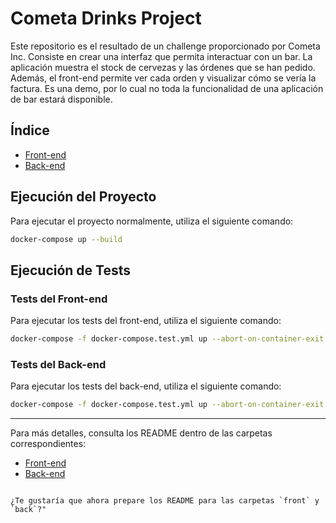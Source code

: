 # Cometa Drinks Project

Este repositorio es el resultado de un challenge proporcionado por Cometa Inc. Consiste en crear una interfaz que permita interactuar con un bar. La aplicación muestra el stock de cervezas y las órdenes que se han pedido. Además, el front-end permite ver cada orden y visualizar cómo se vería la factura. Es una demo, por lo cual no toda la funcionalidad de una aplicación de bar estará disponible.

## Índice

- [Front-end](./front/README.md)
- [Back-end](./back/README.md)

## Ejecución del Proyecto

Para ejecutar el proyecto normalmente, utiliza el siguiente comando:

```sh
docker-compose up --build
```

## Ejecución de Tests

### Tests del Front-end

Para ejecutar los tests del front-end, utiliza el siguiente comando:

```sh
docker-compose -f docker-compose.test.yml up --abort-on-container-exit --remove-orphans frontend-tests
```

### Tests del Back-end

Para ejecutar los tests del back-end, utiliza el siguiente comando:

```sh
docker-compose -f docker-compose.test.yml up --abort-on-container-exit --remove-orphans backend-tests
```

---

Para más detalles, consulta los README dentro de las carpetas correspondientes:

- [Front-end](./front/README.md)
- [Back-end](./back/README.md)
```

¿Te gustaría que ahora prepare los README para las carpetas `front` y `back`?"

